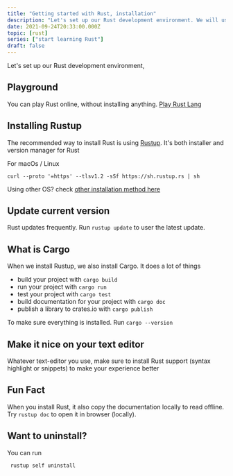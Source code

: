 ```yaml
---
title: "Getting started with Rust, installation"
description: "Let's set up our Rust development environment. We will use Rustup / Cargo as our installer and package manager."
date: 2021-09-24T20:33:00.000Z
topic: [rust]
series: ["start learning Rust"]
draft: false
---
```

Let's set up our Rust development environment,

## Playground
You can play Rust online, without installing anything. [Play Rust Lang](https://play.rust-lang.org/)

## Installing Rustup
The recommended way to install Rust is using [Rustup](https://rustup.rs/). It's both installer and version manager for Rust

For macOs / Linux
```
curl --proto '=https' --tlsv1.2 -sSf https://sh.rustup.rs | sh
```
Using other OS? check [other installation method here](https://forge.rust-lang.org/infra/other-installation-methods.html)

## Update current version
Rust updates frequently. Run `rustup update` to user the latest update.

## What is Cargo
When we install Rustup, we also install Cargo. It does a lot of things
- build your project with `cargo build`
- run your project with `cargo run`
- test your project with `cargo test`
- build documentation for your project with `cargo doc`
- publish a library to crates.io with `cargo publish`

To make sure everything is installed. Run `cargo --version`

## Make it nice on your text editor
Whatever text-editor you use, make sure to install Rust support (syntax highlight or snippets) to make your experience better

## Fun Fact
When you install Rust, it also copy the documentation locally to read offline. 
Try `rustup doc` to open it in browser (locally).

## Want to uninstall?
You can run
```
 rustup self uninstall
```
